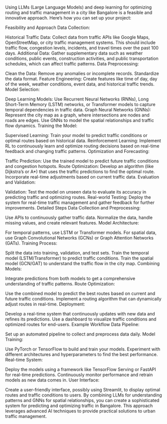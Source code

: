 
Using LLMs (Large Language Models) and deep learning for optimizing routing and traffic management in a city like Bangalore is a feasible and innovative approach. Here’s how you can set up your project:

Feasibility and Approach
Data Collection:

Historical Traffic Data: Collect data from traffic APIs like Google Maps, OpenStreetMap, or city traffic management systems. This should include traffic flow, congestion levels, incidents, and travel times over the past 100 days.
Additional Data: Gather supplementary data such as weather conditions, public events, construction activities, and public transportation schedules, which can affect traffic patterns.
Data Preprocessing:

Clean the Data: Remove any anomalies or incomplete records. Standardize the data format.
Feature Engineering: Create features like time of day, day of the week, weather conditions, event data, and historical traffic trends.
Model Selection:

Deep Learning Models: Use Recurrent Neural Networks (RNNs), Long Short-Term Memory (LSTM) networks, or Transformer models to capture temporal dependencies in traffic data.
Graph Neural Networks (GNNs): Represent the city map as a graph, where intersections are nodes and roads are edges. Use GNNs to model the spatial relationships and traffic flow dynamics.
Training the Model:

Supervised Learning: Train your model to predict traffic conditions or optimal routes based on historical data.
Reinforcement Learning: Implement RL to continuously learn and optimize routing decisions based on real-time feedback and changing traffic patterns.
Optimization and Forecasting:

Traffic Prediction: Use the trained model to predict future traffic conditions and congestion hotspots.
Route Optimization: Develop an algorithm (like Dijkstra’s or A*) that uses the traffic predictions to find the optimal route. Incorporate real-time adjustments based on current traffic data.
Evaluation and Validation:

Validation: Test the model on unseen data to evaluate its accuracy in predicting traffic and optimizing routes.
Real-world Testing: Deploy the system for real-time traffic management and gather feedback for further improvements.
Detailed Steps
Data Collection and Preprocessing:

Use APIs to continuously gather traffic data.
Normalize the data, handle missing values, and create relevant features.
Model Architecture:

For temporal patterns, use LSTM or Transformer models.
For spatial data, use Graph Convolutional Networks (GCNs) or Graph Attention Networks (GATs).
Training Process:

Split the data into training, validation, and test sets.
Train the temporal model (LSTM/Transformer) to predict traffic conditions.
Train the spatial model (GCN/GAT) to understand the traffic flow in the city map.
Combining Models:

Integrate predictions from both models to get a comprehensive understanding of traffic patterns.
Route Optimization:

Use the combined model to predict the best routes based on current and future traffic conditions.
Implement a routing algorithm that can dynamically adjust routes in real-time.
Deployment:

Develop a real-time system that continuously updates with new data and refines its predictions.
Use a dashboard to visualize traffic conditions and optimized routes for end-users.
Example Workflow
Data Pipeline:

Set up an automated pipeline to collect and preprocess data daily.
Model Training:

Use PyTorch or TensorFlow to build and train your models.
Experiment with different architectures and hyperparameters to find the best performance.
Real-time System:

Deploy the models using a framework like TensorFlow Serving or FastAPI for real-time predictions.
Continuously monitor performance and retrain models as new data comes in.
User Interface:

Create a user-friendly interface, possibly using Streamlit, to display optimal routes and traffic conditions to users.
By combining LLMs for understanding patterns and GNNs for spatial relationships, you can create a sophisticated system for predicting and optimizing traffic in Bangalore. This approach leverages advanced AI techniques to provide practical solutions to urban traffic management.
